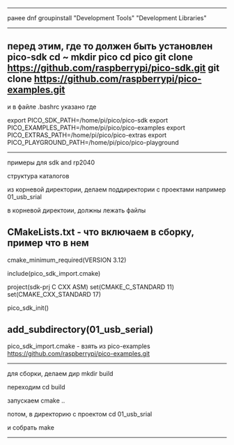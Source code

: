 --------
ранее
dnf groupinstall "Development Tools" "Development Libraries"

--------

перед этим, где то должен быть установлен pico-sdk
cd ~
mkdir pico
cd pico
git clone https://github.com/raspberrypi/pico-sdk.git
git clone https://github.com/raspberrypi/pico-examples.git
----------

и в файле .bashrc  указано где

export PICO_SDK_PATH=/home/pi/pico/pico-sdk
export PICO_EXAMPLES_PATH=/home/pi/pico/pico-examples
export PICO_EXTRAS_PATH=/home/pi/pico/pico-extras
export PICO_PLAYGROUND_PATH=/home/pi/pico/pico-playground

--------

примеры для sdk and rp2040

структура каталогов

из корневой директории, делаем поддиректории с проектами
например 01_usb_srial

в корневой директоии, должны лежать файлы

CMakeLists.txt - что включаем в сборку, пример что в нем
--------------------------------------------------------------------------------------------
cmake_minimum_required(VERSION 3.12)

include(pico_sdk_import.cmake)

project(sdk-prj C CXX ASM)
set(CMAKE_C_STANDARD 11)
set(CMAKE_CXX_STANDARD 17)


pico_sdk_init()

add_subdirectory(01_usb_serial)
--------------------------------------------------------------------------------------------

pico_sdk_import.cmake - взять из pico-examples https://github.com/raspberrypi/pico-examples.git

----------------------
для сборки, 
делаем дир
mkdir build

переходим
cd build

запускаем
cmake ..


потом, в директорию с проектом
cd 01_usb_srial

и собрать
make

--------------------------
